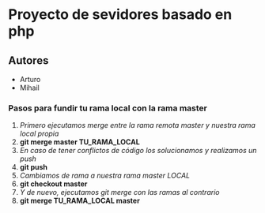 #  Proyecto de sevidores basado en php

## Autores

* Arturo
* Mihail

### Pasos para fundir tu rama local con la rama master

1. *Primero ejecutamos merge entre la rama remota master y nuestra rama local propia*
2. **git merge master TU_RAMA_LOCAL**
3. *En caso de tener conflictos de código los solucionamos y realizamos un push*
4. **git push**
5. *Cambiamos de rama a nuestra rama master LOCAL*
6. **git checkout master**
7. *Y de nuevo, ejecutamos git merge con las ramas al contrario*
8. **git merge TU_RAMA_LOCAL master**